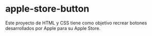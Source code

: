 # apple-store-button
Este proyecto de HTML y CSS tiene como objetivo recrear botones desarrollados por Apple para su Apple Store.

